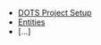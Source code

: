 - [DOTS Project Setup](https://docs.unity3d.com/Packages/com.unity.entities@0.17/manual/install_setup.html)
- [Entities](Entities/_nav.md)
- [...]

